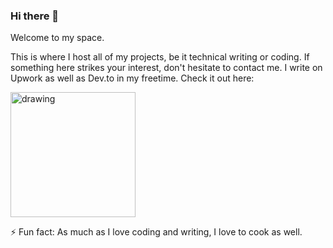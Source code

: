 ### Hi there 👋

Welcome to my space. 

This is where I host all of my projects, be it technical writing or coding. If something here strikes your interest, don't hesitate to contact me. I write on Upwork as well as Dev.to in my freetime. Check it out here:

<a href = "https://dev.to/aswinrajeevofficial"><img src="https://d2fltix0v2e0sb.cloudfront.net/dev-black.png" alt="drawing" style="width:200px;"/></a>

⚡ Fun fact: As much as I love coding and writing, I love to cook as well.
<!--
**aswinrajeevofficial/aswinrajeevofficial** is a ✨ _special_ ✨ repository because its `README.md` (this file) appears on your GitHub profile.

Here are some ideas to get you started:

- 🔭 I’m currently working on ...
- 🌱 I’m currently learning ...
- 👯 I’m looking to collaborate on ...
- 🤔 I’m looking for help with ...
- 💬 Ask me about ...
- 📫 How to reach me: ...
- 😄 Pronouns: ...
- ⚡ Fun fact: ...
-->
